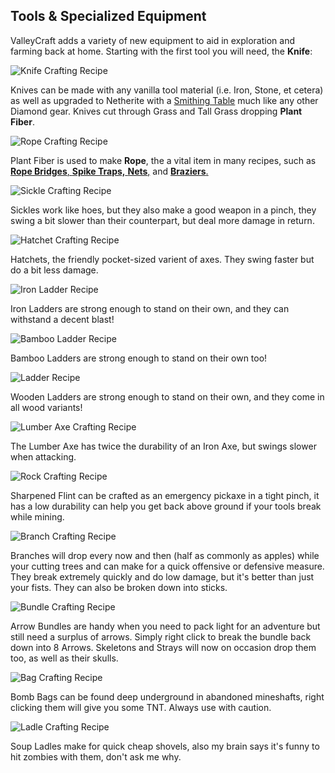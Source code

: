 ## Tools & Specialized Equipment

ValleyCraft adds a variety of new equipment to aid in exploration and farming back at home. Starting with the first tool you will need, the **Knife**:

![Knife Crafting Recipe](https://github.com/l1nkl3/ValleyCraft/blob/gh-pages/wiki-images/knife.png)

Knives can be made with any vanilla tool material (i.e. Iron, Stone, et cetera) as well as upgraded to Netherite with a [Smithing Table](https://minecraft.fandom.com/wiki/Smithing_Table) much like any other Diamond gear. Knives cut through Grass and Tall Grass dropping **Plant Fiber**.

![Rope Crafting Recipe](https://github.com/l1nkl3/ValleyCraft/blob/gh-pages/wiki-images/rope.png)

Plant Fiber is used to make **Rope**, the a vital item in many recipes, such as [**Rope Bridges**, **Spike Traps,** **Nets**,](https://github.com/l1nkl3/ValleyCraft/blob/gh-pages/bridges.md) and [**Braziers**.](https://github.com/l1nkl3/ValleyCraft/blob/gh-pages/lights.md)

![Sickle Crafting Recipe](https://github.com/l1nkl3/ValleyCraft/blob/gh-pages/wiki-images/sickle.png)

Sickles work like hoes, but they also make a good weapon in a pinch, they swing a bit slower than their counterpart, but deal more damage in return.

![Hatchet Crafting Recipe](https://github.com/l1nkl3/ValleyCraft/blob/gh-pages/wiki-images/hatchet.png)

Hatchets, the friendly pocket-sized varient of axes. They swing faster but do a bit less damage.

![Iron Ladder Recipe](https://github.com/l1nkl3/ValleyCraft/blob/gh-pages/wiki-images/iron.png)

Iron Ladders are strong enough to stand on their own, and they can withstand a decent blast!

![Bamboo Ladder Recipe](https://github.com/l1nkl3/ValleyCraft/blob/gh-pages/wiki-images/bamboo.png)

Bamboo Ladders are strong enough to stand on their own too!

![Ladder Recipe](https://github.com/l1nkl3/ValleyCraft/blob/gh-pages/wiki-images/ladder.png)

Wooden Ladders are strong enough to stand on their own, and they come in all wood variants!

![Lumber Axe Crafting Recipe](https://github.com/l1nkl3/ValleyCraft/blob/gh-pages/wiki-images/lumber.png)

The Lumber Axe has twice the durability of an Iron Axe, but swings slower when attacking.

![Rock Crafting Recipe](https://github.com/l1nkl3/ValleyCraft/blob/gh-pages/wiki-images/rock.png)

Sharpened Flint can be crafted as an emergency pickaxe in a tight pinch, it has a low durability can help you get back above ground if your tools break while mining.

![Branch Crafting Recipe](https://github.com/l1nkl3/ValleyCraft/blob/gh-pages/wiki-images/sticks.png)

Branches will drop every now and then (half as commonly as apples) while your cutting trees and can make for a quick offensive or defensive measure. They break extremely quickly and do low damage, but it's better than just your fists. They can also be broken down into sticks.

![Bundle Crafting Recipe](https://github.com/l1nkl3/ValleyCraft/blob/gh-pages/wiki-images/bundle.png)

Arrow Bundles are handy when you need to pack light for an adventure but still need a surplus of arrows. Simply right click to break the bundle back down into 8 Arrows. Skeletons and Strays will now on occasion drop them too, as well as their skulls.

![Bag Crafting Recipe](https://github.com/l1nkl3/ValleyCraft/blob/gh-pages/wiki-images/bag.png)

Bomb Bags can be found deep underground in abandoned mineshafts, right clicking them will give you some TNT. Always use with caution.

![Ladle Crafting Recipe](https://github.com/l1nkl3/ValleyCraft/blob/gh-pages/wiki-images/ladle.png)

Soup Ladles make for quick cheap shovels, also my brain says it's funny to hit zombies with them, don't ask me why.
